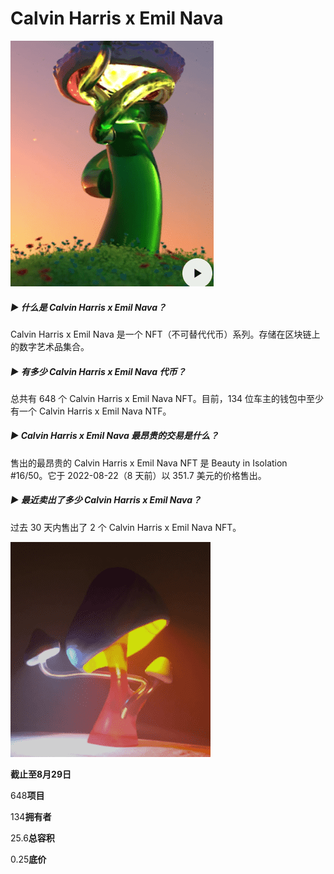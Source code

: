 # Calvin Harris x Emil Nava



![dad](dad.png)

##### ▶ 什么是 Calvin Harris x Emil Nava？

Calvin Harris x Emil Nava 是一个 NFT（不可替代代币）系列。存储在区块链上的数字艺术品集合。

##### ▶ 有多少 Calvin Harris x Emil Nava 代币？

总共有 648 个 Calvin Harris x Emil Nava NFT。目前，134 位车主的钱包中至少有一个 Calvin Harris x Emil Nava NTF。

##### ▶ Calvin Harris x Emil Nava 最昂贵的交易是什么？

售出的最昂贵的 Calvin Harris x Emil Nava NFT 是 Beauty in Isolation #16/50。它于 2022-08-22（8 天前）以 351.7 美元的价格售出。

##### ▶ 最近卖出了多少 Calvin Harris x Emil Nava？

过去 30 天内售出了 2 个 Calvin Harris x Emil Nava NFT。

![dsadas](dsadas.png)

**截止至8月29日**

648**项目**

134**拥有者**

25.6**总容积**

0.25**底价**
